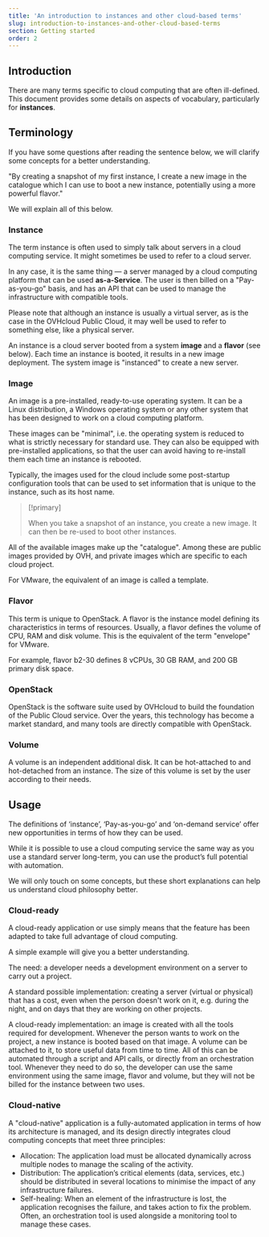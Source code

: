 ```yaml
---
title: 'An introduction to instances and other cloud-based terms'
slug: introduction-to-instances-and-other-cloud-based-terms
section: Getting started
order: 2
---
```


## Introduction
There are many terms specific to cloud computing that are often ill-defined. This document provides some details on aspects of vocabulary, particularly for **instances**.


## Terminology
If you have some questions after reading the sentence below, we will clarify some concepts for a better understanding.

"By creating a snapshot of my first instance, I create a new image in the catalogue which I can use to boot a new instance, potentially using a more powerful flavor."

We will explain all of this below.


### Instance
The term instance is often used to simply talk about servers in a cloud computing service. It might sometimes be used to refer to a cloud server.

In any case, it is the same thing — a server managed by a cloud computing platform that can be used **as-a-Service**. The user is then billed on a "Pay-as-you-go" basis, and has an API that can be used to manage the infrastructure with compatible tools.

Please note that although an instance is usually a virtual server, as is the case in the OVHcloud Public Cloud, it may well be used to refer to something else, like a physical server.

An instance is a cloud server booted from a system **image** and a **flavor** (see below). Each time an instance is booted, it results in a new image deployment. The system image is "instanced" to create a new server.


### Image
An image is a pre-installed, ready-to-use operating system. It can be a Linux distribution, a Windows operating system or any other system that has been designed to work on a cloud computing platform.

These images can be "minimal", i.e. the operating system is reduced to what is strictly necessary for standard use. They can also be equipped with pre-installed applications, so that the user can avoid having to re-install them each time an instance is rebooted.

Typically, the images used for the cloud include some post-startup configuration tools that can be used to set information that is unique to the instance, such as its host name.



> [!primary]
>
> When you take a snapshot of an instance, you create a new image. It can then be re-used to boot other instances.
> 

All of the available images make up the "catalogue". Among these are public images provided by OVH, and private images which are specific to each cloud project.

For VMware, the equivalent of an image is called a template.


### Flavor
This term is unique to OpenStack. A flavor is the instance model defining its characteristics in terms of resources. Usually, a flavor defines the volume of CPU, RAM and disk volume. This is the equivalent of the term "envelope" for VMware.

For example, flavor b2-30 defines 8 vCPUs, 30 GB RAM, and 200 GB primary disk space.


### OpenStack
OpenStack is the software suite used by OVHcloud to build the foundation of the Public Cloud service. Over the years, this technology has become a market standard, and many tools are directly compatible with OpenStack.


### Volume
A volume is an independent additional disk. It can be hot-attached to and hot-detached from an instance. The size of this volume is set by the user according to their needs.


## Usage
The definitions of ‘instance’, ‘Pay-as-you-go’ and ‘on-demand service’ offer new opportunities in terms of how they can be used.

While it is possible to use a cloud computing service the same way as you use a standard server long-term, you can use the product’s full potential with automation.

We will only touch on some concepts, but these short explanations can help us understand cloud philosophy better.


### Cloud-ready
A cloud-ready application or use simply means that the feature has been adapted to take full advantage of cloud computing.

A simple example will give you a better understanding.

The need: a developer needs a development environment on a server to carry out a project.

A standard possible implementation: creating a server (virtual or physical) that has a cost, even when the person doesn't work on it, e.g. during the night, and on days that they are working on other projects.

A cloud-ready implementation: an image is created with all the tools required for development. Whenever the person wants to work on the project, a new instance is booted based on that image. A volume can be attached to it, to store useful data from time to time. All of this can be automated through a script and API calls, or directly from an orchestration tool. Whenever they need to do so, the developer can use the same environment using the same image, flavor and volume, but they will not be billed for the instance between two uses.


### Cloud-native
A "cloud-native" application is a fully-automated application in terms of how its architecture is managed, and its design directly integrates cloud computing concepts that meet three principles:

- Allocation: The application load must be allocated dynamically across multiple nodes to manage the scaling of the activity.
- Distribution: The application’s critical elements (data, services, etc.) should be distributed in several locations to minimise the impact of any infrastructure failures.
- Self-healing: When an element of the infrastructure is lost, the application recognises the failure, and takes action to fix the problem. Often, an orchestration tool is used alongside a monitoring tool to manage these cases.
